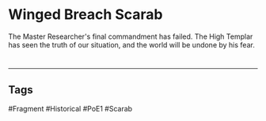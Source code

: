 # Winged Breach Scarab
The Master Researcher's final commandment has failed. The High Templar has seen the truth of our situation, and the world will be undone by his fear.

#
---
## Tags
#Fragment
#Historical 
#PoE1 
#Scarab 